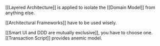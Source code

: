 [[Layered Architecture]] is applied to isolate the [[Domain Model]] from anything else.

[[Architectural Frameworks]] have to be used wisely.

[[Smart UI and DDD are mutually exclusive]], you have to choose one.
[[Transaction Script]] provides anemic model.